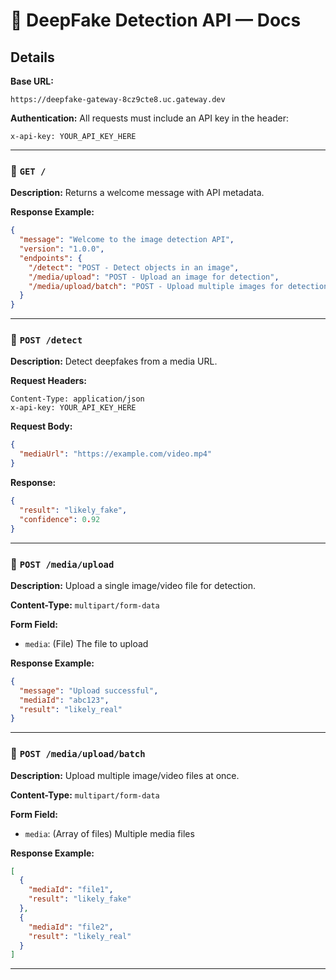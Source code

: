 # 🧠 DeepFake Detection API — Docs

## Details

**Base URL:**

```plain
https://deepfake-gateway-8cz9cte8.uc.gateway.dev
```

**Authentication:**
All requests must include an API key in the header:

```http
x-api-key: YOUR_API_KEY_HERE
```

---

### 🔹 `GET /`

**Description:** Returns a welcome message with API metadata.

**Response Example:**

```json
{
  "message": "Welcome to the image detection API",
  "version": "1.0.0",
  "endpoints": {
    "/detect": "POST - Detect objects in an image",
    "/media/upload": "POST - Upload an image for detection",
    "/media/upload/batch": "POST - Upload multiple images for detection"
  }
}
```

---

### 🔹 `POST /detect`

**Description:** Detect deepfakes from a media URL.

**Request Headers:**

```http
Content-Type: application/json
x-api-key: YOUR_API_KEY_HERE
```

**Request Body:**

```json
{
  "mediaUrl": "https://example.com/video.mp4"
}
```

**Response:**

```json
{
  "result": "likely_fake",
  "confidence": 0.92
}
```

---

### 🔹 `POST /media/upload`

**Description:** Upload a single image/video file for detection.

**Content-Type:** `multipart/form-data`

**Form Field:**

- `media`: (File) The file to upload

**Response Example:**

```json
{
  "message": "Upload successful",
  "mediaId": "abc123",
  "result": "likely_real"
}
```

---

### 🔹 `POST /media/upload/batch`

**Description:** Upload multiple image/video files at once.

**Content-Type:** `multipart/form-data`

**Form Field:**

- `media`: (Array of files) Multiple media files

**Response Example:**

```json
[
  {
    "mediaId": "file1",
    "result": "likely_fake"
  },
  {
    "mediaId": "file2",
    "result": "likely_real"
  }
]
```

---
